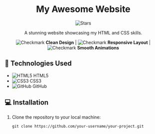 <h1 align="center">My Awesome Website</h1>

<p align="center">
  <img src="https://img.icons8.com/fluent/48/000000/star.png" alt="Stars" />
</p>

<p align="center">
  A stunning website showcasing my HTML and CSS skills.
</p>

<p align="center">
  <img src="https://img.icons8.com/color/48/000000/checkmark--v1.png" alt="Checkmark" />
  <strong>Clean Design</strong> |
  <img src="https://img.icons8.com/color/48/000000/checkmark--v1.png" alt="Checkmark" />
  <strong>Responsive Layout</strong> |
  <img src="https://img.icons8.com/color/48/000000/checkmark--v1.png" alt="Checkmark" />
  <strong>Smooth Animations</strong>
</p>

## 🚀 Technologies Used

- ![HTML5](https://img.icons8.com/color/48/000000/html-5--v1.png) HTML5
- ![CSS3](https://img.icons8.com/color/48/000000/css3.png) CSS3
- ![GitHub](https://img.icons8.com/color/48/000000/github--v1.png) GitHub

## 💻 Installation

1. Clone the repository to your local machine:

   ```shell
   git clone https://github.com/your-username/your-project.git

